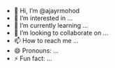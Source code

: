 - 👋 Hi, I’m @ajayrmohod
- 👀 I’m interested in ...
- 🌱 I’m currently learning ...
- 💞️ I’m looking to collaborate on ...
- 📫 How to reach me ...
- 😄 Pronouns: ...
- ⚡ Fun fact: ...

<!---
ajayrmohod/ajayrmohod is a ✨ special ✨ repository because its `README.md` (this file) appears on your GitHub profile.
You can click the Preview link to take a look at your changes.
--->
